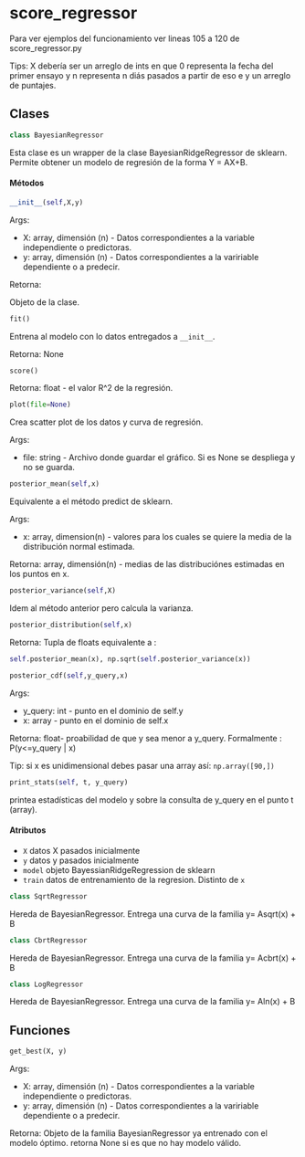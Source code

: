 # score_regressor

Para ver ejemplos del funcionamiento ver lineas 105 a 120 de score_regressor.py

Tips: X debería ser un arreglo de ints en que 0 representa la fecha del primer ensayo y n representa n diás pasados 
a partir de eso e y un arreglo de puntajes.

## Clases

```python
class BayesianRegressor
```

Esta clase es un wrapper de la clase BayesianRidgeRegressor de sklearn. Permite obtener un modelo de regresión de la
 forma Y = AX+B.
 
#### Métodos

```python
__init__(self,X,y)
```
Args:
* X: array, dimensión (n) - Datos correspondientes a la variable independiente o predictoras.
* y: array, dimensión (n) - Datos correspondientes a la variriable dependiente  o a predecir.

Retorna:

Objeto de la clase.


```python
fit()
```
Entrena al  modelo con lo datos entregados a ``__init__``.

Retorna: None

```python
score()
```
Retorna: float - el valor R^2 de la regresión.


```python
plot(file=None)
```
Crea scatter plot de los datos y curva de regresión.

Args:
* file: string - Archivo donde guardar el gráfico. Si es None se despliega y no se guarda.

```python
posterior_mean(self,x)
```

Equivalente a el método predict de sklearn.

Args:

* x: array, dimension(n) - valores para los cuales se quiere la media de la distribución normal estimada.

Retorna: array, dimensión(n) -  medias de las distribuciónes estimadas en los puntos en x.

```python
posterior_variance(self,X)
```

Idem al método anterior pero calcula la varianza.

```python
posterior_distribution(self,x)
```
Retorna: Tupla de floats equivalente a :
```python
self.posterior_mean(x), np.sqrt(self.posterior_variance(x))
```

```python
posterior_cdf(self,y_query,x)
```
Args:

* y_query: int - punto en el dominio de self.y
* x: array - punto en el dominio de self.x

Retorna: float- proabilidad de que y sea menor a y_query. Formalmente : P(y<=y_query | x)

Tip: si x es unidimensional debes pasar una array así: ```np.array([90,])```

```python
print_stats(self, t, y_query)
```

printea estadísticas del modelo y sobre la consulta de y_query en el punto t (array).


#### Atributos

* `X` datos X pasados inicialmente
* `y` datos y pasados inicialmente
* `model` objeto BayessianRidgeRegression de sklearn
* `train` datos de entrenamiento de la regresion. Distinto de `x`



```python
class SqrtRegressor
```

Hereda de BayesianRegressor. Entrega una curva de la familia y= Asqrt(x) + B

```python
class CbrtRegressor
```

Hereda de BayesianRegressor. Entrega una curva de la familia y= Acbrt(x) + B


```python
class LogRegressor
```

Hereda de BayesianRegressor. Entrega una curva de la familia y= Aln(x) + B



## Funciones

```python
get_best(X, y)
```
Args:
* X: array, dimensión (n) - Datos correspondientes a la variable independiente o predictoras.
* y: array, dimensión (n) - Datos correspondientes a la variriable dependiente  o a predecir.

Retorna: Objeto de la familia BayesianRegressor ya entrenado con el modelo óptimo. retorna None si es que no hay modelo válido.

